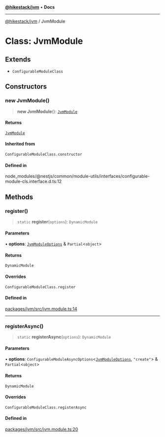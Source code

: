 [**@hikestack/jvm**](/official/reference/jvm/index.md) • **Docs**

***

[@hikestack/jvm](/official/reference/jvm/globals.md) / JvmModule

# Class: JvmModule

## Extends

- `ConfigurableModuleClass`

## Constructors

### new JvmModule()

> **new JvmModule**(): [`JvmModule`](/official/reference/jvm/classes/JvmModule.md)

#### Returns

[`JvmModule`](/official/reference/jvm/classes/JvmModule.md)

#### Inherited from

`ConfigurableModuleClass.constructor`

#### Defined in

node\_modules/@nestjs/common/module-utils/interfaces/configurable-module-cls.interface.d.ts:12

## Methods

### register()

> `static` **register**(`options`): `DynamicModule`

#### Parameters

• **options**: [`JvmModuleOptions`](/official/reference/jvm/interfaces/JvmModuleOptions.md) & `Partial`\<`object`\>

#### Returns

`DynamicModule`

#### Overrides

`ConfigurableModuleClass.register`

#### Defined in

[packages/jvm/src/jvm.module.ts:14](https://github.com/hikestack/hike/blob/110006a71b16d35b8305bd3bea8f80d291c9c609/packages/jvm/src/jvm.module.ts#L14)

***

### registerAsync()

> `static` **registerAsync**(`options`): `DynamicModule`

#### Parameters

• **options**: `ConfigurableModuleAsyncOptions`\<[`JvmModuleOptions`](/official/reference/jvm/interfaces/JvmModuleOptions.md), `"create"`\> & `Partial`\<`object`\>

#### Returns

`DynamicModule`

#### Overrides

`ConfigurableModuleClass.registerAsync`

#### Defined in

[packages/jvm/src/jvm.module.ts:20](https://github.com/hikestack/hike/blob/110006a71b16d35b8305bd3bea8f80d291c9c609/packages/jvm/src/jvm.module.ts#L20)
